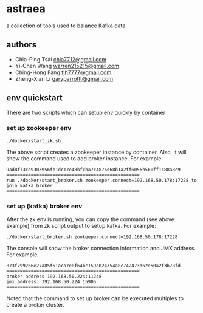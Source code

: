 # astraea
a collection of tools used to balance Kafka data

## authors
- Chia-Ping Tsai <chia7712@gmail.com>
- Yi-Chen   Wang <warren215215@gmail.com>
- Ching-Hong Fang <fjh7777@gmail.com>
- Zheng-Xian Li <garyparrottt@gmail.com>

## env quickstart

There are two scripts which can setup env quickly by container

### set up zookeeper env

```shell
./docker/start_zk.sh
```

The above script creates a zookeeper instance by container. Also, it will show the command used to add broker instance. For example:

```shell
9ad8f73ca9303956fb1dc17e48bfcba7c4876d68b1a2ff6056b560ff1c88a8c9
=================================================
run ./docker/start_broker.sh zookeeper.connect=192.168.50.178:17228 to join kafka broker
=================================================
```

### set up (kafka) broker env

After the zk env is running, you can copy the command (see above example) from zk script output to setup kafka. For example:
```shell
./docker/start_broker.sh zookeeper.connect=192.168.50.178:17228
```

The console will show the broker connection information and JMX address. For example:

```shell
873f799266e27a85f51aca7e0f64bc159a024354a8c742473d62e50a2f3b78fd
=================================================
broker address 192.168.50.224:11248
jmx address: 192.168.50.224:15905
=================================================
```

Noted that the command to set up broker can be executed multiples to create a broker cluster.